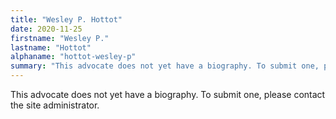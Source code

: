 ```yaml
---
title: "Wesley P. Hottot"
date: 2020-11-25
firstname: "Wesley P."
lastname: "Hottot"
alphaname: "hottot-wesley-p"
summary: "This advocate does not yet have a biography. To submit one, please contact the site administrator."
---
```

This advocate does not yet have a biography. To submit one, please contact the site administrator.

